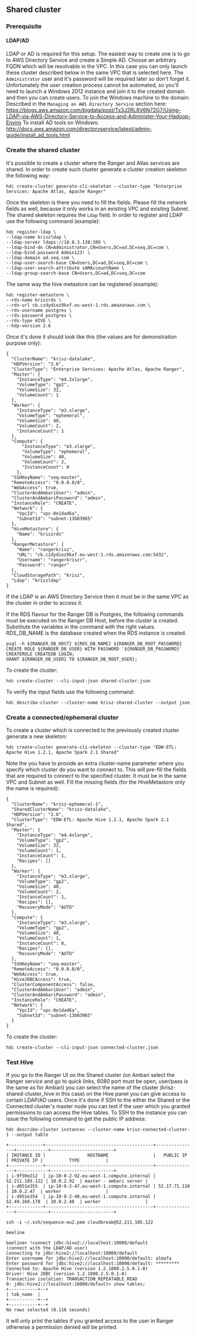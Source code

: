 ## Shared cluster

### Prerequisite
#### LDAP/AD
LDAP or AD is required for this setup. The easiest way to create one is to go to AWS Directory Service and create a Simple AD.
Choose an arbitrary FQDN which will be resolvable in the VPC. In this case you can only launch these cluster described below
in the same VPC that is selected here. The `Administrator` user and it's password will be required later so don't forget it.
Unfortunately the user creation process cannot be automated, so you'll need to launch a Windows 2012 instance and join it to the created
domain and then you can create users. 
To join the Windows machine to the domain: Described in the `Managing an AWS Directory Service` section here: 
https://blogs.aws.amazon.com/bigdata/post/Tx3J2RL8V6N72G7/Using-LDAP-via-AWS-Directory-Service-to-Access-and-Administer-Your-Hadoop-Enviro
To install AD tools on Windows: http://docs.aws.amazon.com/directoryservice/latest/admin-guide/install_ad_tools.html

### Create the shared cluster

It's possible to create a cluster where the Ranger and Atlas services are shared. In order to create such cluster generate
a cluster creation skeleton the following way:
```
hdc create-cluster generate-cli-skeleton --cluster-type "Enterprise Services: Apache Atlas, Apache Ranger"
```
Once the skeleton is there you need to fill the fields. Please fill the network fields as well, because it only works in 
an existing VPC and existing Subnet. 
The shared skeleton requires the `Ldap` field. In order to register and LDAP use the following command (example):
```
hdc register-ldap \
--ldap-name kriszldap \
--ldap-server ldaps://10.0.3.138:389 \
--ldap-bind-dn CN=Administrator,CN=Users,DC=ad,DC=seq,DC=com \
--ldap-bind-password Admin123! \
--ldap-domain ad.seq.com \
--ldap-user-search-base CN=Users,DC=ad,DC=seq,DC=com \
--ldap-user-search-attribute sAMAccountName \
--ldap-group-search-base CN=Users,DC=ad,DC=seq,DC=com
```
The same way the hive metastore can be registered (example):
```
hdc register-metastore \
--rds-name kriszrds \
--rds-url cb.czdydiez9kxf.eu-west-1.rds.amazonaws.com \
--rds-username postgres \
--rds-password postgres \
--rds-type HIVE \
--hdp-version 2.6
```
Once it's done it should look like this (the values are for demonstration purpose only):
```
{
  "ClusterName": "krisz-datalake",
  "HDPVersion": "2.6",
  "ClusterType": "Enterprise Services: Apache Atlas, Apache Ranger",
  "Master": {
    "InstanceType": "m4.2xlarge",
    "VolumeType": "gp2",
    "VolumeSize": 32,
    "VolumeCount": 1
  },
  "Worker": {
    "InstanceType": "m3.xlarge",
    "VolumeType": "ephemeral",
    "VolumeSize": 40,
    "VolumeCount": 2,
    "InstanceCount": 1
  },
  "Compute": {
      "InstanceType": "m3.xlarge",
      "VolumeType": "ephemeral",
      "VolumeSize": 40,
      "VolumeCount": 2,
      "InstanceCount": 0
    },
  "SSHKeyName": "seq-master",
  "RemoteAccess": "0.0.0.0/0",
  "WebAccess": true,
  "ClusterAndAmbariUser": "admin",
  "ClusterAndAmbariPassword": "admin",
  "InstanceRole": "CREATE",
  "Network": {
    "VpcId": "vpc-0e1dad6a",
    "SubnetId": "subnet-13b03965"
  },
  "HiveMetastore": {
    "Name": "kriszrds"
  },
  "RangerMetastore": {
    "Name": "rangerkrisz",
    "URL": "cb.czdydiez9kxf.eu-west-1.rds.amazonaws.com:5432",
    "Username": "rangerkriszr",
    "Password": "ranger"
  },
  "CloudStoragePath": "krisz",
  "Ldap": "kriszldap"
}
```
If the LDAP is an AWS Directory Service then it must be in the same VPC as the cluster in order to access it.

If the RDS flavour for the Ranger DB is Postgres, the following commands must be executed on the Ranger DB Host, before the cluster is created. Substitute the variables in the command with the right values. RDS_DB_NAME is the database created when the RDS instance is created.
```
psql -h ${RANGER_DB_HOST} ${RDS_DB_NAME} ${RANGER_DB_ROOT_PASSWORD} 
CREATE ROLE ${RANGER_DB_USER} WITH PASSWORD '${RANGER_DB_PASSWORD}' CREATEROLE CREATEDB LOGIN;
GRANT ${RANGER_DB_USER} TO ${RANGER_DB_ROOT_USER};
```

To create the cluster:
```
hdc create-cluster --cli-input-json shared-cluster.json
```
To verify the input fields use the following command:
```
hdc describe-cluster --cluster-name krisz-shared-cluster --output json
```

### Create a connected/ephemeral cluster

To create a cluster which is connected to the previously created cluster generate a new skeleton:
```
hdc create-cluster generate-cli-skeleton --cluster-type "EDW-ETL: Apache Hive 1.2.1, Apache Spark 2.1 Shared"
```
Note the you have to provide an extra cluster-name parameter where you specify which cluster do you want to connect to.
This will pre-fill the fields that are required to connect to the specified cluster. It must be in the same VPC and Subnet as well.
Fill the missing fields (for the HiveMetastore only the name is required):
```
{
  "ClusterName": "krisz-ephemeral-1",
  "SharedClusterName": "krisz-datalake",
  "HDPVersion": "2.6",
  "ClusterType": "EDW-ETL: Apache Hive 1.2.1, Apache Spark 2.1 Shared",
  "Master": {
    "InstanceType": "m4.4xlarge",
    "VolumeType": "gp2",
    "VolumeSize": 32,
    "VolumeCount": 1,
    "InstanceCount": 1,
    "Recipes": []
  },
  "Worker": {
    "InstanceType": "m3.xlarge",
    "VolumeType": "gp2",
    "VolumeSize": 40,
    "VolumeCount": 2,
    "InstanceCount": 1,
    "Recipes": [],
    "RecoveryMode": "AUTO"
  },
  "Compute": {
    "InstanceType": "m3.xlarge",
    "VolumeType": "gp2",
    "VolumeSize": 40,
    "VolumeCount": 1,
    "InstanceCount": 0,
    "Recipes": [],
    "RecoveryMode": "AUTO"
  },
  "SSHKeyName": "seq-master",
  "RemoteAccess": "0.0.0.0/0",
  "WebAccess": true,
  "HiveJDBCAccess": true,
  "ClusterComponentAccess": false,
  "ClusterAndAmbariUser": "admin",
  "ClusterAndAmbariPassword": "admin",
  "InstanceRole": "CREATE",
  "Network": {
    "VpcId": "vpc-0e1dad6a",
    "SubnetId": "subnet-13b03965"
  }
}

```
To create the cluster:
```
hdc create-cluster --cli-input-json connected-cluster.json
```

### Test Hive

If you go to the Ranger UI on the Shared cluster (on Ambari select the Ranger service and go to quick links, 6080 port must be open, user/pass is the same as for Ambari)
you can select the name of the cluster (krisz-shared-cluster_hive in this case) on the Hive panel you can give access to certain LDAP/AD users.
Once it's done if SSH to the either the Shared or the Connected cluster's master node you can test if the user which you granted permissions to can
access the Hive tables. To SSH to the instance you can issue the following command to get the public IP address:
```
hdc describe-cluster instances --cluster-name krisz-connected-cluster-1 --output table

+-------------+-----------------------------------------+----------------+------------+------------------------+
| INSTANCE ID |                HOSTNAME                 |   PUBLIC IP    | PRIVATE IP |          TYPE          |
+-------------+-----------------------------------------+----------------+------------+------------------------+
| i-9f50e212  | ip-10-0-2-92.eu-west-1.compute.internal | 52.211.185.122 | 10.0.2.92  | master - ambari server |
| i-d851e355  | ip-10-0-2-47.eu-west-1.compute.internal | 52.17.71.110   | 10.0.2.47  | worker                 |
| i-d951e354  | ip-10-0-2-48.eu-west-1.compute.internal | 52.49.160.178  | 10.0.2.48  | worker                 |
+-------------+-----------------------------------------+----------------+------------+------------------------+

ssh -i ~/.ssh/sequence-eu2.pem cloudbreak@52.211.185.122
```
```
beeline

beeline> !connect jdbc:hive2://localhost:10000/default
(connect with the LDAP/AD user)
Connecting to jdbc:hive2://localhost:10000/default
Enter username for jdbc:hive2://localhost:10000/default: almafa
Enter password for jdbc:hive2://localhost:10000/default: *********
Connected to: Apache Hive (version 1.2.1000.2.5.0.1-8)
Driver: Hive JDBC (version 1.2.1000.2.5.0.1-8)
Transaction isolation: TRANSACTION_REPEATABLE_READ
0: jdbc:hive2://localhost:10000/default> show tables;
+-----------+--+
| tab_name  |
+-----------+--+
+-----------+--+
No rows selected (0.116 seconds)
```
It will only print the tables if you granted access to the user in Ranger otherwise a permission denied will be printed.
